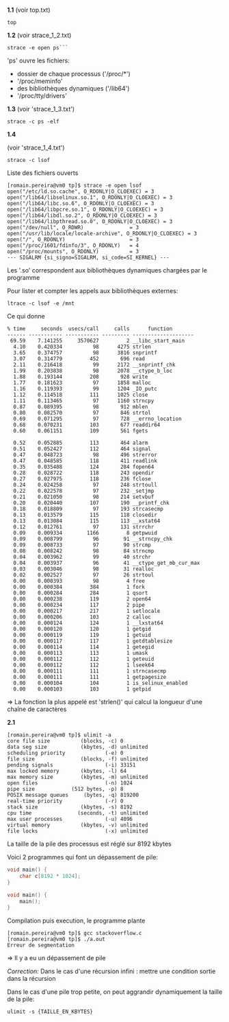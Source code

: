 **1.1** (voir top.txt)
 ```
top
```

**1.2** (voir strace_1_2.txt)
 ```
strace -e open ps```
```
'ps' ouvre les fichiers:
   - dossier de chaque processus ('/proc/*')
   - '/proc/meminfo'
   - des bibliothèques dynamiques ('/lib64')
   - '/proc/tty/drivers'

**1.3** (voir 'strace_1_3.txt')
```
strace -c ps -elf
```
**1.4**

(voir 'strace_1_4.txt')
```
strace -c lsof
```

Liste des fichiers ouverts
```
[romain.pereira@vm0 tp]$ strace -e open lsof
open("/etc/ld.so.cache", O_RDONLY|O_CLOEXEC) = 3
open("/lib64/libselinux.so.1", O_RDONLY|O_CLOEXEC) = 3
open("/lib64/libc.so.6", O_RDONLY|O_CLOEXEC) = 3
open("/lib64/libpcre.so.1", O_RDONLY|O_CLOEXEC) = 3
open("/lib64/libdl.so.2", O_RDONLY|O_CLOEXEC) = 3
open("/lib64/libpthread.so.0", O_RDONLY|O_CLOEXEC) = 3
open("/dev/null", O_RDWR)               = 3
open("/usr/lib/locale/locale-archive", O_RDONLY|O_CLOEXEC) = 3
open("/", O_RDONLY)                     = 3
open("/proc/1601/fdinfo/3", O_RDONLY)   = 4
open("/proc/mounts", O_RDONLY)          = 3
--- SIGALRM {si_signo=SIGALRM, si_code=SI_KERNEL} ---
```
Les '.so' correspondent aux bibliothèques dynamiques chargées par le programme

Pour lister et compter les appels aux bibliothèques externes:
```
ltrace -c lsof -e /mnt
```
Ce qui donne
```
% time     seconds  usecs/call     calls      function
------ ----------- ----------- --------- --------------------
 69.59    7.141255     3570627         2 __libc_start_main
  4.10    0.420334          98      4275 strlen
  3.65    0.374757          98      3816 snprintf
  3.07    0.314779         452       696 read
  2.11    0.216418          99      2172 __snprintf_chk
  1.99    0.203838          98      2078 __ctype_b_loc
  1.88    0.193144         208       928 write
  1.77    0.181623          97      1858 malloc
  1.16    0.119393          99      1204 _IO_putc
  1.12    0.114518         111      1025 close
  1.11    0.113465          97      1160 strncpy
  0.87    0.089395          98       912 mblen
  0.80    0.082570          97       846 strtol
  0.69    0.071295          97       728 __errno_location
  0.68    0.070231         103       677 readdir64
  0.60    0.061151         109       561 fgets

  0.52    0.052885         113       464 alarm
  0.51    0.052427         112       464 signal
  0.47    0.048723          98       496 strerror
  0.47    0.048585         118       411 readlink
  0.35    0.035488         124       284 fopen64
  0.28    0.028722         118       243 opendir
  0.27    0.027975         118       236 fclose
  0.24    0.024258          97       248 strtoull
  0.22    0.022578          97       232 _setjmp
  0.21    0.021050          98       214 setvbuf
  0.20    0.020440         107       190 __printf_chk
  0.18    0.018809          97       193 strcasecmp
  0.13    0.013579         115       118 closedir
  0.13    0.013084         115       113 __xstat64
  0.12    0.012761          97       131 strrchr
  0.09    0.009334        1166         8 getpwuid
  0.09    0.008799          96        91 __strncpy_chk
  0.09    0.008733          97        90 strcmp
  0.08    0.008242          98        84 strncmp
  0.04    0.003962          99        40 strchr
  0.04    0.003937          96        41 __ctype_get_mb_cur_max
  0.03    0.003046          98        31 realloc
  0.02    0.002527          97        26 strtoul
  0.00    0.000393          98         4 free
  0.00    0.000384         384         1 fork
  0.00    0.000284         284         1 qsort
  0.00    0.000238         119         2 open64
  0.00    0.000234         117         2 pipe
  0.00    0.000217         217         1 setlocale
  0.00    0.000206         103         2 calloc
  0.00    0.000124         124         1 __lxstat64
  0.00    0.000120         120         1 getgid
  0.00    0.000119         119         1 getuid
  0.00    0.000117         117         1 getdtablesize
  0.00    0.000114         114         1 getegid
  0.00    0.000113         113         1 umask
  0.00    0.000112         112         1 geteuid
  0.00    0.000112         112         1 lseek64
  0.00    0.000111         111         1 strncasecmp
  0.00    0.000111         111         1 getpagesize
  0.00    0.000104         104         1 is_selinux_enabled
  0.00    0.000103         103         1 getpid
```

=> La fonction la plus appelé est 'strlen()' qui calcul la longueur d'une chaîne de caractères

**2.1**
```
[romain.pereira@vm0 tp]$ ulimit -a
core file size          (blocks, -c) 0
data seg size           (kbytes, -d) unlimited
scheduling priority             (-e) 0
file size               (blocks, -f) unlimited
pending signals                 (-i) 33151
max locked memory       (kbytes, -l) 64
max memory size         (kbytes, -m) unlimited
open files                      (-n) 1024
pipe size            (512 bytes, -p) 8
POSIX message queues     (bytes, -q) 819200
real-time priority              (-r) 0
stack size              (kbytes, -s) 8192
cpu time               (seconds, -t) unlimited
max user processes              (-u) 4096
virtual memory          (kbytes, -v) unlimited
file locks                      (-x) unlimited
```
La taille de la pile des processus est réglé sur 8192 kbytes

Voici 2 programmes qui font un dépassement de pile:

```C
void main() {
    char c[8192 * 1024];
}
```


```C
void main() {
    main();
}
```

Compilation puis execution, le programme plante
```
[romain.pereira@vm0 tp]$ gcc stackoverflow.c
[romain.pereira@vm0 tp]$ ./a.out 
Erreur de segmentation
```
=> Il y a eu un dépassement de pile

*Correction:*
Dans le cas d'une récursion infini : mettre une condition sortie dans la récursion

Dans le cas d'une pile trop petite, on peut aggrandir dynamiquement la taille de la pile:
```
ulimit -s {TAILLE_EN_KBYTES}
```
